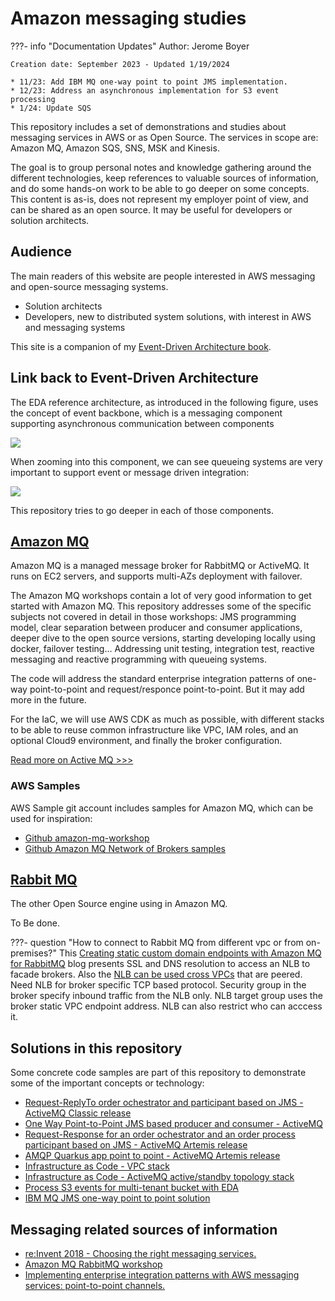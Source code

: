 # Amazon messaging studies

???- info "Documentation Updates"
    Author: Jerome Boyer

    Creation date: September 2023 - Updated 1/19/2024

    * 11/23: Add IBM MQ one-way point to point JMS implementation.
    * 12/23: Address an asynchronous implementation for S3 event processing
    * 1/24: Update SQS

This repository includes a set of demonstrations and studies about messaging services in AWS or as Open Source. The services in scope are: Amazon MQ, Amazon SQS, SNS, MSK and Kinesis. 

The goal is to group personal notes and knowledge gathering around the different technologies, keep references to valuable sources of information, and do some hands-on work to be able to go deeper on some concepts. This content is as-is, does not represent my employer point of view, and can be shared as an open source. It may be useful for developers or solution architects.

## Audience

The main readers of this website are people interested in AWS messaging and open-source messaging systems.

* Solution architects
* Developers, new to distributed system solutions, with interest in AWS and messaging systems

This site is a companion of my [Event-Driven Architecture book](https://jbcodeforce.github.io/eda-studies/).

## Link back to Event-Driven Architecture

The EDA reference architecture, as introduced in the following figure, uses the concept of event backbone, which is a messaging component supporting asynchronous communication between components

![](https://jbcodeforce.github.io/eda-studies/concepts/diagrams/eda-hl.drawio.png)

When zooming into this component, we can see queueing systems are very important to support event or message driven integration:

![](https://jbcodeforce.github.io/eda-studies/concepts/diagrams/event-backbone.drawio.png)

This repository tries to go deeper in each of those components.

## [Amazon MQ](https://docs.aws.amazon.com/amazon-mq/latest/developer-guide/welcome.html)

Amazon MQ is a managed message broker for RabbitMQ or ActiveMQ. It runs on EC2 servers, and supports multi-AZs deployment with failover.

The Amazon MQ workshops contain a lot of very good information to get started with Amazon MQ. This repository addresses some of the specific subjects not covered in detail in those workshops: JMS programming model, clear separation between producer and consumer applications, deeper dive to the open source versions, starting developing locally using docker, failover testing... Addressing unit testing, integration test, reactive messaging and reactive programming with queueing systems.

The code will address the standard enterprise integration patterns of one-way point-to-point and request/responce point-to-point. But it may add more in the future.

For the IaC, we will use AWS CDK as much as possible, with different stacks to be able to reuse common infrastructure like VPC, IAM roles, and an optional Cloud9 environment, and finally the broker configuration.

[Read more on Active MQ >>>](./activemq.md)


### AWS Samples

AWS Sample git account includes samples for Amazon MQ, which can be used for inspiration:

* [Github amazon-mq-workshop](https://github.com/aws-samples/amazon-mq-workshop/tree/master)
* [Github Amazon MQ Network of Brokers samples](https://github.com/aws-samples/aws-mq-network-of-brokers)

## [Rabbit MQ](https://www.rabbitmq.com/)

The other Open Source engine using in Amazon MQ.

To Be done.

???- question "How to connect to Rabbit MQ from different vpc or from on-premises?"
    This [Creating static custom domain endpoints with Amazon MQ for RabbitMQ](https://aws.amazon.com/blogs/compute/creating-static-custom-domain-endpoints-with-amazon-mq-for-rabbitmq/) blog presents SSL and DNS resolution to access an NLB to facade brokers. Also the [NLB can be used cross VPCs](https://repost.aws/questions/QUlIpLMYz7Q7W86iJlZJywZw/questions/QUlIpLMYz7Q7W86iJlZJywZw/configure-network-load-balancer-across-vpcs?) that are peered. Need NLB for broker specific TCP based protocol. Security group in the broker specify inbound traffic from the NLB only. NLB target group uses the broker static VPC endpoint address. NLB can also restrict who can acccess it.



## Solutions in this repository

Some concrete code samples are part of this repository to demonstrate some of the important concepts or technology:

* [Request-ReplyTo order ochestrator and participant based on JMS - ActiveMQ Classic release](./labs/classic-req-reply-jms.md)
* [One Way Point-to-Point JMS based producer and consumer - ActiveMQ](./labs/ow-pt-to-pt-jms.md)
* [Request-Response for an order ochestrator and an order process participant based on JMS - ActiveMQ Artemis release](./req-reply-jms.md)
* [AMQP Quarkus app point to point - ActiveMQ Artemis release](./amqp-activemq.md)
* [Infrastructure as Code - VPC stack](./labs/activemq-cdk.md/#common-stack)
* [Infrastructure as Code - ActiveMQ active/standby topology stack](./labs/activemq-cdk.md/#active_passive)
* [Process S3 events for multi-tenant bucket with EDA](./labs/sqs/s3-tenants-async-processing.md)
* [IBM MQ JMS one-way point to point solution](./labs/ibm-mq.md)

## Messaging related sources of information

* [re:Invent 2018 - Choosing the right messaging services.](https://www.youtube.com/watch?v=4-JmX6MIDDI)
* [Amazon MQ RabbitMQ workshop](https://catalog.us-east-1.prod.workshops.aws/workshops/88db3818-a8bb-4f5c-acf9-e57fa7a129b6/en-US)
* [Implementing enterprise integration patterns with AWS messaging services: point-to-point channels.](https://aws.amazon.com/blogs/compute/implementing-enterprise-integration-patterns-with-aws-messaging-services-point-to-point-channels/)